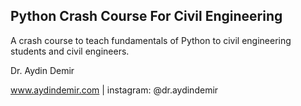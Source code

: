 ## Python Crash Course For Civil Engineering

A crash course to teach fundamentals of Python to civil engineering students and civil engineers.
 
Dr. Aydin Demir

www.aydindemir.com | instagram: @dr.aydindemir
